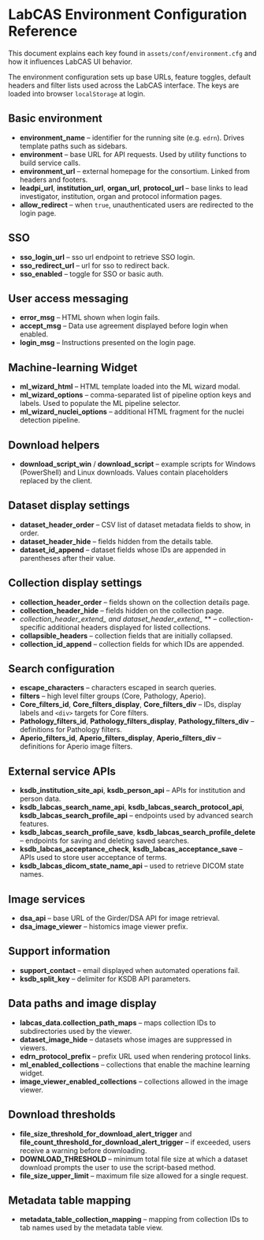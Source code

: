 # LabCAS Environment Configuration Reference

This document explains each key found in `assets/conf/environment.cfg` and how it influences LabCAS UI behavior.


The environment configuration sets up base URLs, feature toggles, default headers and filter lists used across the LabCAS interface. The keys are loaded into browser `localStorage` at login.

## Basic environment

- **environment_name** – identifier for the running site (e.g. `edrn`). Drives template paths such as sidebars.
- **environment** – base URL for API requests. Used by utility functions to build service calls.
- **environment_url** – external homepage for the consortium. Linked from headers and footers.
- **leadpi_url**, **institution_url**, **organ_url**, **protocol_url** – base links to lead investigator, institution, organ and protocol information pages. 
- **allow_redirect** – when `true`, unauthenticated users are redirected to the login page.

## SSO
- **sso_login_url** – sso url endpoint to retrieve SSO login.
- **sso_redirect_url** –  url for sso to redirect back.
- **sso_enabled** – toggle for SSO or basic auth.

## User access messaging

- **error_msg** – HTML shown when login fails.
- **accept_msg** – Data use agreement displayed before login when enabled.
- **login_msg** – Instructions presented on the login page.

## Machine-learning Widget

- **ml_wizard_html** – HTML template loaded into the ML wizard modal.
- **ml_wizard_options** – comma-separated list of pipeline option keys and labels. Used to populate the ML pipeline selector. 
- **ml_wizard_nuclei_options** – additional HTML fragment for the nuclei detection pipeline.

## Download helpers

- **download_script_win** / **download_script** – example scripts for Windows (PowerShell) and Linux downloads. Values contain placeholders replaced by the client.

## Dataset display settings

- **dataset_header_order** – CSV list of dataset metadata fields to show, in order.
- **dataset_header_hide** – fields hidden from the details table.
- **dataset_id_append** – dataset fields whose IDs are appended in parentheses after their value.

## Collection display settings

- **collection_header_order** – fields shown on the collection details page.
- **collection_header_hide** – fields hidden on the collection page. 
- **collection_header_extend_* and dataset_header_extend_* ** – collection-specific additional headers displayed for listed collections.
- **collapsible_headers** – collection fields that are initially collapsed.
- **collection_id_append** – collection fields for which IDs are appended.

## Search configuration

- **escape_characters** – characters escaped in search queries.
- **filters** – high level filter groups (Core, Pathology, Aperio).
- **Core_filters_id**, **Core_filters_display**, **Core_filters_div** – IDs, display labels and `<div>` targets for Core filters.
- **Pathology_filters_id**, **Pathology_filters_display**, **Pathology_filters_div** – definitions for Pathology filters.
- **Aperio_filters_id**, **Aperio_filters_display**, **Aperio_filters_div** – definitions for Aperio image filters.

## External service APIs

- **ksdb_institution_site_api**, **ksdb_person_api** – APIs for institution and person data.
- **ksdb_labcas_search_name_api**, **ksdb_labcas_search_protocol_api**, **ksdb_labcas_search_profile_api** – endpoints used by advanced search features.
- **ksdb_labcas_search_profile_save**, **ksdb_labcas_search_profile_delete** – endpoints for saving and deleting saved searches.
- **ksdb_labcas_acceptance_check**, **ksdb_labcas_acceptance_save** – APIs used to store user acceptance of terms.
- **ksdb_labcas_dicom_state_name_api** – used to retrieve DICOM state names.

## Image services

- **dsa_api** – base URL of the Girder/DSA API for image retrieval.
- **dsa_image_viewer** – histomics image viewer prefix.

## Support information

- **support_contact** – email displayed when automated operations fail.
- **ksdb_split_key** – delimiter for KSDB API parameters.

## Data paths and image display

- **labcas_data.collection_path_maps** – maps collection IDs to subdirectories used by the viewer.
- **dataset_image_hide** – datasets whose images are suppressed in viewers.
- **edrn_protocol_prefix** – prefix URL used when rendering protocol links.
- **ml_enabled_collections** – collections that enable the machine learning widget.
- **image_viewer_enabled_collections** – collections allowed in the image viewer.

## Download thresholds

- **file_size_threshold_for_download_alert_trigger** and **file_count_threshold_for_download_alert_trigger** – if exceeded, users receive a warning before downloading.
- **DOWNLOAD_THRESHOLD** – minimum total file size at which a dataset download prompts the user to use the script-based method.
- **file_size_upper_limit** – maximum file size allowed for a single request.

## Metadata table mapping

- **metadata_table_collection_mapping** – mapping from collection IDs to tab names used by the metadata table view.

